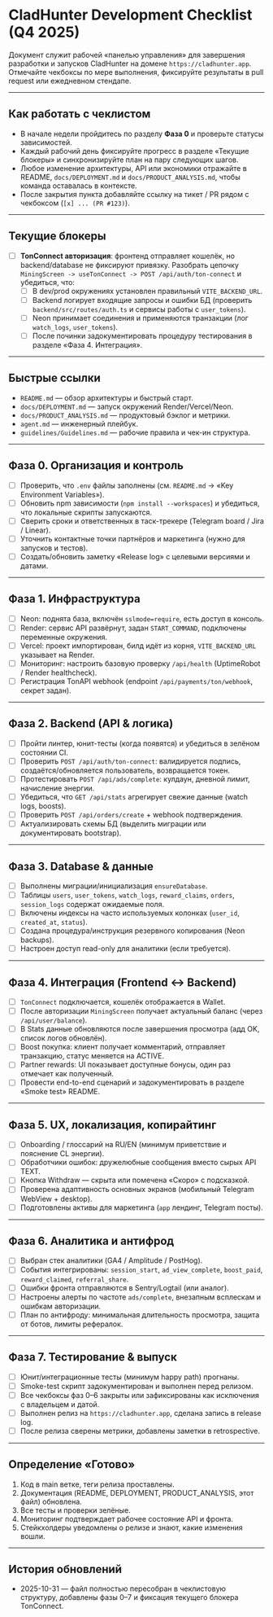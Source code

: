 # CladHunter Development Checklist (Q4 2025)

Документ служит рабочей «панелью управления» для завершения разработки и запусков CladHunter на домене `https://cladhunter.app`. Отмечайте чекбоксы по мере выполнения, фиксируйте результаты в pull request или ежедневном стендапе.

---

## Как работать с чеклистом

- В начале недели пройдитесь по разделу **Фаза 0** и проверьте статусы зависимостей.
- Каждый рабочий день фиксируйте прогресс в разделе «Текущие блокеры» и синхронизируйте план на пару следующих шагов.
- Любое изменение архитектуры, API или экономики отражайте в README, `docs/DEPLOYMENT.md` и `docs/PRODUCT_ANALYSIS.md`, чтобы команда оставалась в контексте.
- После закрытия пункта добавляйте ссылку на тикет / PR рядом с чекбоксом (`[x] ... (PR #123)`).

---

## Текущие блокеры

- [ ] **TonConnect авторизация**: фронтенд отправляет кошелёк, но backend/database не фиксируют привязку. Разобрать цепочку `MiningScreen -> useTonConnect -> POST /api/auth/ton-connect` и убедиться, что:
  - [ ] В dev/prod окружениях установлен правильный `VITE_BACKEND_URL`.
  - [ ] Backend логирует входящие запросы и ошибки БД (проверить `backend/src/routes/auth.ts` и сервисы работы с `user_tokens`).
  - [ ] Neon принимает соединения и применяются транзакции (лог `watch_logs`, `user_tokens`).
  - [ ] После починки задокументировать процедуру тестирования в разделе «Фаза 4. Интеграция».

---

## Быстрые ссылки

- `README.md` — обзор архитектуры и быстрый старт.
- `docs/DEPLOYMENT.md` — запуск окружений Render/Vercel/Neon.
- `docs/PRODUCT_ANALYSIS.md` — продуктовый бэклог и метрики.
- `agent.md` — инженерный плейбук.
- `guidelines/Guidelines.md` — рабочие правила и чек-ин структура.

---

## Фаза 0. Организация и контроль

- [ ] Проверить, что `.env` файлы заполнены (см. `README.md` → «Key Environment Variables»).
- [ ] Обновить npm зависимости (`npm install --workspaces`) и убедиться, что локальные скрипты запускаются.
- [ ] Сверить сроки и ответственных в таск-трекере (Telegram board / Jira / Linear).
- [ ] Уточнить контактные точки партнёров и маркетинга (нужно для запусков и тестов).
- [ ] Создать/обновить заметку «Release log» с целевыми версиями и датами.

---

## Фаза 1. Инфраструктура

- [ ] Neon: поднята база, включён `sslmode=require`, есть доступ в консоль.
- [ ] Render: сервис API развёрнут, задан `START_COMMAND`, подключены переменные окружения.
- [ ] Vercel: проект импортирован, билд идёт из корня, `VITE_BACKEND_URL` указывает на Render.
- [ ] Мониторинг: настроить базовую проверку `/api/health` (UptimeRobot / Render healthcheck).
- [ ] Регистрация TonAPI webhook (endpoint `/api/payments/ton/webhook`, секрет задан).

---

## Фаза 2. Backend (API & логика)

- [ ] Пройти линтер, юнит-тесты (когда появятся) и убедиться в зелёном состоянии CI.
- [ ] Проверить `POST /api/auth/ton-connect`: валидируется подпись, создаётся/обновляется пользователь, возвращается токен.
- [ ] Протестировать `POST /api/ads/complete`: кулдаун, дневной лимит, начисление энергии.
- [ ] Убедиться, что `GET /api/stats` агрегирует свежие данные (watch logs, boosts).
- [ ] Проверить `POST /api/orders/create` + webhook подтверждения.
- [ ] Актуализировать схемы БД (выделить миграции или документировать bootstrap).

---

## Фаза 3. Database & данные

- [ ] Выполнены миграции/инициализация `ensureDatabase`.
- [ ] Таблицы `users`, `user_tokens`, `watch_logs`, `reward_claims`, `orders`, `session_logs` содержат ожидаемые поля.
- [ ] Включены индексы на часто используемых колонках (`user_id`, `created_at`, `status`).
- [ ] Создана процедура/инструкция резервного копирования (Neon backups).
- [ ] Настроен доступ read-only для аналитики (если требуется).

---

## Фаза 4. Интеграция (Frontend ↔ Backend)

- [ ] `TonConnect` подключается, кошелёк отображается в Wallet.
- [ ] После авторизации `MiningScreen` получает актуальный баланс (через `/api/user/balance`).
- [ ] В Stats данные обновляются после завершения просмотра (адд OK, список логов обновлён).
- [ ] Boost покупка: клиент получает комментарий, отправляет транзакцию, статус меняется на ACTIVE.
- [ ] Partner rewards: UI показывает доступные бонусы, один раз отмечает как полученный.
- [ ] Провести end-to-end сценарий и задокументировать в разделе «Smoke test» README.

---

## Фаза 5. UX, локализация, копирайтинг

- [ ] Onboarding / глоссарий на RU/EN (минимум приветствие и пояснение CL энергии).
- [ ] Обработчики ошибок: дружелюбные сообщения вместо сырых API TEXT.
- [ ] Кнопка Withdraw — скрыта или помечена «Скоро» с подсказкой.
- [ ] Проверена адаптивность основных экранов (мобильный Telegram WebView + desktop).
- [ ] Подготовлены активы для маркетинга (`app` лендинг, Telegram посты).

---

## Фаза 6. Аналитика и антифрод

- [ ] Выбран стек аналитики (GA4 / Amplitude / PostHog).
- [ ] События интегрированы: `session_start`, `ad_view_complete`, `boost_paid`, `reward_claimed`, `referral_share`.
- [ ] Ошибки фронта отправляются в Sentry/Logtail (или аналог).
- [ ] Настроены алерты по частоте `ads/complete`, внезапным всплескам и ошибкам авторизации.
- [ ] План по антифроду: минимальная длительность просмотра, защита от ботов, лимиты рефералок.

---

## Фаза 7. Тестирование & выпуск

- [ ] Юнит/интеграционные тесты (минимум happy path) прогнаны.
- [ ] Smoke-test скрипт задокументирован и выполнен перед релизом.
- [ ] Все чекбоксы фаз 0–6 закрыты или зафиксированы как исключения с владельцем и датой.
- [ ] Выполнен релиз на `https://cladhunter.app`, сделана запись в release log.
- [ ] После релиза сверены метрики, добавлены заметки в retrospective.

---

## Определение «Готово»

1. Код в main ветке, теги релиза проставлены.
2. Документация (README, DEPLOYMENT, PRODUCT_ANALYSIS, этот файл) обновлена.
3. Все тесты и проверки зелёные.
4. Мониторинг подтверждает рабочее состояние API и фронта.
5. Стейкхолдеры уведомлены о релизе и знают, какие изменения вошли.

---

## История обновлений

- 2025-10-31 — файл полностью пересобран в чеклистовую структуру, добавлены фазы 0–7 и фиксация текущего блокера TonConnect.

